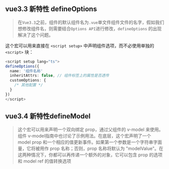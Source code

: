 ## vue3.3 新特性 defineOptions

> 在`Vue3.3`之前，组件的默认组件名为`.vue`单文件组件文件的名字，假如我们想修改组件名，则需要结合`Options API`进行修改，`defineOptions` 的出现解决了这个问题。

这个宏可以用来直接在 `<script setup>` 中声明组件选项，而不必使用单独的 `<script>` 块：

```ts
<script setup lang="ts">
defineOptions({
  name: '组件名称'
  inheritAttrs: false, // 组件标签上的属性是否透传
  customOptions: {
    /* 其他配置 */
  }
})
</script>
```

## vue3.4 新特性defineModel

> 这个宏可以用来声明一个双向绑定 prop，通过父组件的 v-model 来使用。组件 v-model指南中也讨论了示例用法。在底层，这个宏声明了一个 model prop 和一个相应的值更新事件。如果第一个参数是一个字符串字面量，它将被用作 prop 名称；否则，prop 名称将默认为 "modelValue"。在这两种情况下，你都可以再传递一个额外的对象，它可以包含 prop 的选项和 model ref 的值转换选项
